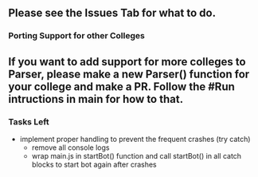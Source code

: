 Please see the Issues Tab for what to do.<br />
---
### Porting Support for other Colleges
If you want to add support for more colleges to Parser, please make a new <collegeName>Parser() function for your college and make a PR. Follow the #Run intructions in main for how to that.
---
### Tasks Left
- implement proper handling to prevent the frequent crashes (try catch)
    - remove all console logs
    - wrap main.js in startBot() function and call startBot() in all catch blocks to start bot again after crashes